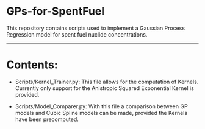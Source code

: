 # GPs-for-SpentFuel

This repository contains scripts used to implement a Gaussian Process Regression model for spent fuel nuclide concentrations.


 -------------------------------------------------------

# Contents:

* Scripts/Kernel_Trainer.py:
This file allows for the computation of Kernels. Currently only support for the Anistropic Squared Exponential Kernel is provided.

* Scripts/Model_Comparer.py:
With this file a comparison between GP models and Cubic Spline models can be made, provided the Kernels have been precomputed. 

